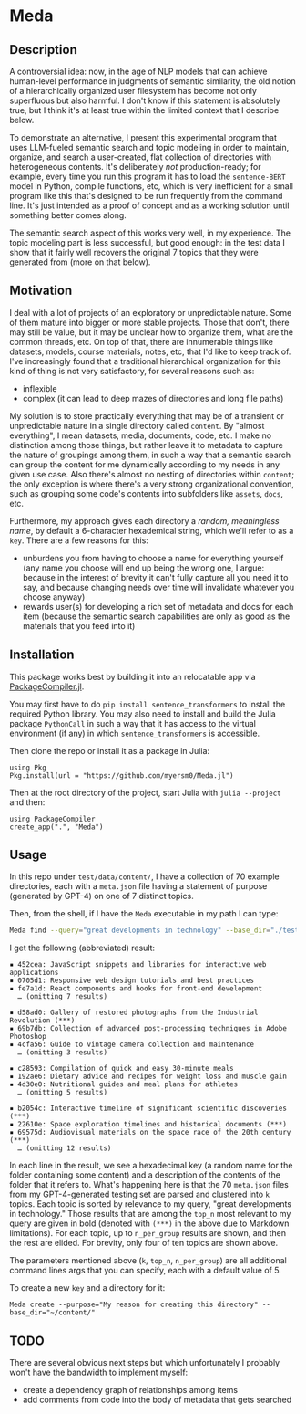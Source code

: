 
# Meda

## Description
A controversial idea: now, in the age of NLP models that can achieve human-level performance in judgments of semantic similarity, the old notion of a hierarchically organized user filesystem has become not only superfluous but also harmful. I don't know if this statement is absolutely true, but I think it's at least true within the limited context that I describe below.

To demonstrate an alternative, I present this experimental program that uses LLM-fueled semantic search and topic modeling in order to maintain, organize, and search a user-created, flat collection of directories with heterogeneous contents. It's deliberately _not_ production-ready; for example, every time you run this program it has to load the `sentence-BERT` model in Python, compile functions, etc, which is very inefficient for a small program like this that's designed to be run frequently from the command line. It's just intended as a proof of concept and as a working solution until something better comes along.

The semantic search aspect of this works very well, in my experience. The topic modeling part is less successful, but good enough: in the test data I show that it fairly well recovers the original 7 topics that they were generated from (more on that below).

## Motivation
I deal with a lot of projects of an exploratory or unpredictable nature. Some of them mature into bigger or more stable projects. Those that don't, there may still be value, but it may be unclear how to organize them, what are the common threads, etc. On top of that, there are innumerable things like datasets, models, course materials, notes, etc, that I'd like to keep track of. I've increasingly found that a traditional hierarchical organization for this kind of thing is not very satisfactory, for several reasons such as:
- inflexible
- complex (it can lead to deep mazes of directories and long file paths)

My solution is to store practically everything that may be of a transient or unpredictable nature in a single directory called `content`. By "almost everything", I mean datasets, media, documents, code, etc. I make no distinction among those things, but rather leave it to metadata to capture the nature of groupings among them, in such a way that a semantic search can group the content for me dynamically according to my needs in any given use case. Also there's almost no nesting of directories within `content`; the only exception is where there's a very strong organizational convention, such as grouping some code's contents into subfolders like `assets`, `docs`, etc.

Furthermore, my approach gives each directory a _random, meaningless name_, by default a 6-character hexademical string, which we'll refer to as a `key`. There are a few reasons for this:
- unburdens you from having to choose a name for everything yourself (any name you choose will end up being the wrong one, I argue: because in the interest of brevity it can't fully capture all you need it to say, and because changing needs over time will invalidate whatever you choose anyway)
- rewards user(s) for developing a rich set of metadata and docs for each item (because the semantic search capabilities are only as good as the materials that you feed into it)

## Installation
This package works best by building it into an relocatable app via [PackageCompiler.jl](https://julialang.github.io/PackageCompiler.jl/stable/apps.html#Creating-an-app).

You may first have to do `pip install sentence_transformers` to install the required Python library. You may also need to install and build the Julia package `PythonCall` in such a way that it has access to the virtual environment (if any) in which `sentence_transformers` is accessible.

Then clone the repo or install it as a package in Julia:
```
using Pkg
Pkg.install(url = "https://github.com/myersm0/Meda.jl")
```

Then at the root directory of the project, start Julia with `julia --project` and then:
```
using PackageCompiler
create_app(".", "Meda")
```

## Usage
In this repo under `test/data/content/`, I have a collection of 70 example directories, each with a `meta.json` file having a statement of purpose (generated by GPT-4) on one of 7 distinct topics.

Then, from the shell, if I have the `Meda` executable in my path I can type:
```bash
Meda find --query="great developments in technology" --base_dir="./test/data/content/"
```

I get the following (abbreviated) result:
```
▪ 452cea: JavaScript snippets and libraries for interactive web applications
▪ 0705d1: Responsive web design tutorials and best practices
▪ fe7a1d: React components and hooks for front-end development
  … (omitting 7 results)

▪ d58ad0: Gallery of restored photographs from the Industrial Revolution (***)
▪ 69b7db: Collection of advanced post-processing techniques in Adobe Photoshop
▪ 4cfa56: Guide to vintage camera collection and maintenance
  … (omitting 3 results)

▪ c28593: Compilation of quick and easy 30-minute meals
▪ 192ae6: Dietary advice and recipes for weight loss and muscle gain
▪ 4d30e0: Nutritional guides and meal plans for athletes
  … (omitting 5 results)

▪ b2054c: Interactive timeline of significant scientific discoveries (***)
▪ 22610e: Space exploration timelines and historical documents (***)
▪ 69575d: Audiovisual materials on the space race of the 20th century (***)
  … (omitting 12 results)
```

In each line in the result, we see a hexadecimal key (a random name for the folder containing some content) and a description of the contents of the folder that it refers to. What's happening here is that the 70 `meta.json` files from my GPT-4-generated testing set are parsed and clustered into `k` topics. Each topic is sorted by relevance to my query, "great developments in technology." Those results that are among the `top_n` most relevant to my query are given in bold (denoted with `(***)` in the above due to Markdown limitations). For each topic, up to `n_per_group` results are shown, and then the rest are elided. For brevity, only four of ten topics are shown above.

The parameters mentioned above (`k`, `top_n`, `n_per_group`) are all additional command lines args that you can specify, each with a default value of 5.

To create a new `key` and a directory for it:
```
Meda create --purpose="My reason for creating this directory" --base_dir="~/content/"
```

## TODO
There are several obvious next steps but which unfortunately I probably won't have the bandwidth to implement myself:
- create a dependency graph of relationships among items
- add comments from code into the body of metadata that gets searched
